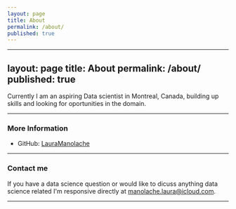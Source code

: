 ```yaml
---
layout: page
title: About
permalink: /about/
published: true
---
```

---
layout: page
title: About
permalink: /about/
published: true
---


Currently I am an aspiring Data scientist  in Montreal, Canada,  building up skills and looking for oportunities in the domain. 
    
*****
### More Information

* GitHub: [LauraManolache](https://github.com/DanielaLaura)

*****

### Contact me

If you have a data science question or would like to dicuss anything data science related I'm responsive directly at [manolache.laura@icloud.com](mailto:manolache.laura@icloud.com).

*****
